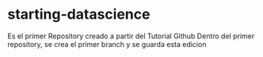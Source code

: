 # starting-datascience
Es el primer Repository creado a partir del Tutorial Github
Dentro del primer repository, se crea el primer branch y se guarda esta edicion
